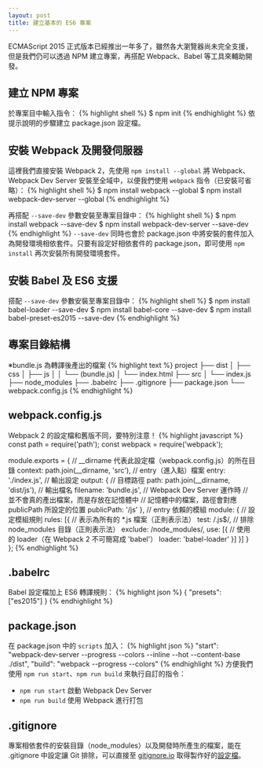 ```yaml
---
layout: post
title: 建立基本的 ES6 專案
---
```


ECMAScript 2015 正式版本已經推出一年多了，雖然各大瀏覽器尚未完全支援，但是我們仍可以透過 NPM 建立專案，再搭配 Webpack、Babel 等工具來輔助開發。

## 建立 NPM 專案
於專案目中輸入指令：
{% highlight shell %}
$ npm init
{% endhighlight %}
依提示說明的步驟建立 package.json 設定檔。

## 安裝 Webpack 及開發伺服器
這裡我們直接安裝 Webpack 2，先使用 `npm install --global` 將 Webpack、Webpack Dev Server 安裝至全域中，以便我們使用 `webpack` 指令（已安裝可省略）：
{% highlight shell %}
$ npm install webpack --global
$ npm install webpack-dev-server --global
{% endhighlight %}

再搭配 `--save-dev` 參數安裝至專案目錄中：
{% highlight shell %}
$ npm install webpack --save-dev
$ npm install webpack-dev-server --save-dev
{% endhighlight %}
`--save-dev` 同時也會於 package.json 中將安裝的套件加入為開發環境相依套件。只要有設定好相依套件的 package.json，即可使用 `npm install` 再次安裝所有開發環境套件。

## 安裝 Babel 及 ES6 支援
搭配 `--save-dev` 參數安裝至專案目錄中：
{% highlight shell %}
$ npm install babel-loader --save-dev
$ npm install babel-core --save-dev
$ npm install babel-preset-es2015 --save-dev
{% endhighlight %}

## 專案目錄結構
※bundle.js 為轉譯後產出的檔案
{% highlight text %}
project
├── dist
│    ├── css
│    ├── js
│    │    └── (bundle.js)
│    └── index.html
├── src
│    └── index.js
├── node_modules
├── .babelrc
├── .gitignore
├── package.json
└── webpack.config.js
{% endhighlight %}

## webpack.config.js
Webpack 2 的設定檔和舊版不同，要特別注意！
{% highlight javascript %}
const path = require('path');
const webpack = require('webpack');

module.exports = {
  // __dirname 代表此設定檔（webpack.config.js）的所在目錄
  context: path.join(__dirname, 'src'),
  // entry（進入點）檔案
  entry: './index.js',
  // 輸出設定
  output: {
    // 目標路徑
    path: path.join(__dirname, 'dist/js'),
    // 輸出檔名
    filename: 'bundle.js',
    // Webpack Dev Server 運作時
    // 並不會真的產出檔案，而是存放在記憶體中
    // 記憶體中的檔案，路徑會對應 publicPath 所設定的位置
    publicPath: '/js'
  },
  // entry 依賴的模組
  module: {
    // 設定模組規則
    rules: [{
      // 表示為所有的 *.js 檔案（正則表示法）
      test: /\.js$/,
      // 排除 node_modules 目錄（正則表示法）
      exclude: /node_modules/,
      use: [{
        // 使用的 loader（在 Webpack 2 不可簡寫成 'babel'）
        loader: 'babel-loader'
      }]
    }]
  }
};
{% endhighlight %}

## .babelrc
Babel 設定檔加上 ES6 轉譯規則：
{% highlight json %}
{
  "presets": ["es2015"]
}
{% endhighlight %}

## package.json
在 package.json 中的 `scripts` 加入：
{% highlight json %}
"start": "webpack-dev-server --progress --colors --inline --hot --content-base ./dist",
"build": "webpack --progress --colors"
{% endhighlight %}
方便我們使用 `npm run start`、`npm run build` 來執行自訂的指令：
* `npm run start` 啟動 Webpack Dev Server
* `npm run build` 使用 Webpack 進行打包

## .gitignore
專案相依套件的安裝目錄（node_modules）以及開發時所產生的檔案，能在 .gitignore 中設定讓 Git 排除，可以直接至 [gitignore.io](https://www.gitignore.io/) 取得製作好的[設定檔](https://www.gitignore.io/api/node)。